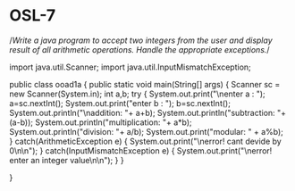 # OSL-7
 
/*Write a java program to accept two integers from the user and display result of all arithmetic operations. 
Handle the appropriate exceptions.*/

import java.util.Scanner;
import java.util.InputMismatchException;

public class ooad1a {
    public static void main(String[] args)
    {
        Scanner sc = new Scanner(System.in);
        int a,b;
        try
        {
            System.out.print("\nenter a : ");
            a=sc.nextInt();
            System.out.print("enter b : ");
            b=sc.nextInt();
            System.out.println("\naddition: "+ a+b);
            System.out.println("subtraction: "+ (a-b));
            System.out.println("multiplication: "+ a*b);
            System.out.println("division: "+ a/b); 
            System.out.print("modular: " + a%b);   
        } 
        catch(ArithmeticException e)
        {
            System.out.print("\nerror! cant devide by 0\n\n");
        }
        catch(InputMismatchException e)
        {
            System.out.print("\nerror! enter an integer value\n\n");
        }
    }
    
}
